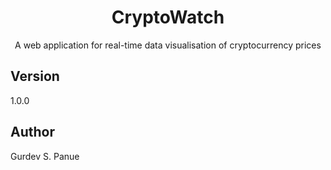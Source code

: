 <h1 align="center">CryptoWatch</h1>

<div align="center">
A web application for real-time data visualisation of cryptocurrency prices
</div>

## Version

1.0.0

## Author

Gurdev S. Panue
